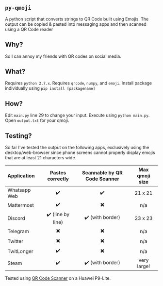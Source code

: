 ## `py-qmoji`
A python script that converts strings to QR Code built using Emojis. The output can be copied & pasted into messaging apps and then scanned using a QR Code reader

## Why? 
So I can annoy my friends with QR codes on social media.

## What?
Requires `python 2.7.x`.
Requires `qrcode`, `numpy`, and `emoji`.
Install package individually using `pip install [packagename]`

## How?
Edit `main.py` line 29 to change your input. Execute using `python main.py`. Open `output.txt` for your qmoji.

## Testing?
So far I've tested the output on the following apps, exclusively using the desktop/web-browser since phone screens cannot properly display emojis that are at least 21 characters wide.

| Application   | Pastes correctly | Scannable by QR Code Scanner | Max qmoji size  |
| :--           | :---:            | :---:                        | :---:           |
| Whatsapp Web  | ✔️               | ✔️                          | 21 x 21        |
| Mattermost    | ✔️               | ✖️                          | n/a            |
| Discord       | ✔️ (line by line)| ✔️ (with border)            | 23 x 23        |
| Telegram      | ✖️               | ✖️                          | n/a            |
| Twitter       | ✖️               | ✖️                          | n/a            |
| TwitLonger    | ✔️               | ✖️                          | n/a            |
| Steam         | ✔️               | ✔️ (with border)            | very large!    |


Tested using [QR Code Scanner](https://play.google.com/store/apps/details?id=tw.mobileapp.qrcode.banner&hl=en) on a Huawei P9-Lite.
